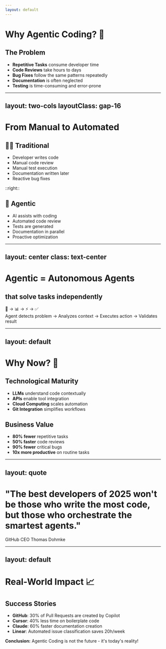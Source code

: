```yaml
---
layout: default
---
```


# Why Agentic Coding? 🤖

<div class="text-lg">

## The Problem
- **Repetitive Tasks** consume developer time
- **Code Reviews** take hours to days
- **Bug Fixes** follow the same patterns repeatedly
- **Documentation** is often neglected
- **Testing** is time-consuming and error-prone

</div>

---
layout: two-cols
layoutClass: gap-16
---

# From Manual to Automated

## 👨‍💻 Traditional
- Developer writes code
- Manual code review
- Manual test execution
- Documentation written later
- Reactive bug fixes

::right::

## 🤖 Agentic
- AI assists with coding
- Automated code review
- Tests are generated
- Documentation in parallel
- Proactive optimization

---
layout: center
class: text-center
---

# Agentic = Autonomous Agents
## that solve tasks independently

<div class="text-4xl mt-8">
🤖 → 📊 → ⚡ → ✅
</div>

<div class="text-sm mt-4 opacity-75">
Agent detects problem → Analyzes context → Executes action → Validates result
</div>

---
layout: default
---

# Why Now? 🚀

<div class="grid grid-cols-2 gap-8">
<div>

## Technological Maturity
- **LLMs** understand code contextually
- **APIs** enable tool integration  
- **Cloud Computing** scales automation
- **Git Integration** simplifies workflows

</div>
<div>

## Business Value
- **80% fewer** repetitive tasks
- **50% faster** code reviews
- **90% fewer** critical bugs
- **10x more productive** on routine tasks

</div>
</div>

---
layout: quote
---

# "The best developers of 2025 won't be those who write the most code, but those who orchestrate the smartest agents."

GitHub CEO Thomas Dohmke

---
layout: default
---

# Real-World Impact 📈

## Success Stories

- **GitHub**: 30% of Pull Requests are created by Copilot
- **Cursor**: 40% less time on boilerplate code  
- **Claude**: 60% faster documentation creation
- **Linear**: Automated issue classification saves 20h/week

<div class="mt-8 p-4 bg-green-100 rounded-lg">
<strong>Conclusion:</strong> Agentic Coding is not the future - it's today's reality!
</div>